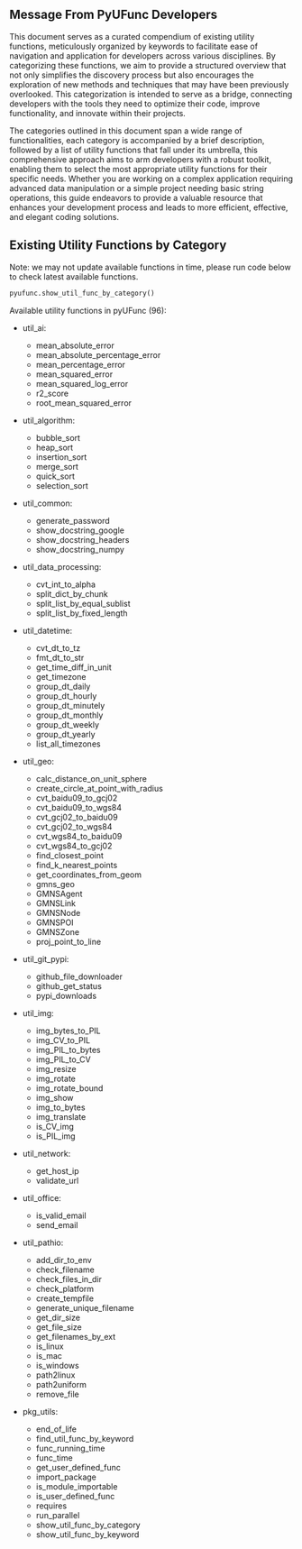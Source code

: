 ## Message From PyUFunc Developers

This document serves as a curated compendium of existing utility functions, meticulously organized by keywords to facilitate ease of navigation and application for developers across various disciplines. By categorizing these functions, we aim to provide a structured overview that not only simplifies the discovery process but also encourages the exploration of new methods and techniques that may have been previously overlooked. This categorization is intended to serve as a bridge, connecting developers with the tools they need to optimize their code, improve functionality, and innovate within their projects.

The categories outlined in this document span a wide range of functionalities, each category is accompanied by a brief description, followed by a list of utility functions that fall under its umbrella, this comprehensive approach aims to arm developers with a robust toolkit, enabling them to select the most appropriate utility functions for their specific needs. Whether you are working on a complex application requiring advanced data manipulation or a simple project needing basic string operations, this guide endeavors to provide a valuable resource that enhances your development process and leads to more efficient, effective, and elegant coding solutions.

## Existing Utility Functions by Category

Note: we may not update available functions in time, please run code below to check latest available functions.

```python
pyufunc.show_util_func_by_category()
```

Available utility functions in pyUFunc (96):

- util_ai:
  - mean_absolute_error
  - mean_absolute_percentage_error
  - mean_percentage_error
  - mean_squared_error
  - mean_squared_log_error
  - r2_score
  - root_mean_squared_error

- util_algorithm:
  - bubble_sort
  - heap_sort
  - insertion_sort
  - merge_sort
  - quick_sort
  - selection_sort

- util_common:
  - generate_password
  - show_docstring_google
  - show_docstring_headers
  - show_docstring_numpy

- util_data_processing:
  - cvt_int_to_alpha
  - split_dict_by_chunk
  - split_list_by_equal_sublist
  - split_list_by_fixed_length

- util_datetime:
  - cvt_dt_to_tz
  - fmt_dt_to_str
  - get_time_diff_in_unit
  - get_timezone
  - group_dt_daily
  - group_dt_hourly
  - group_dt_minutely
  - group_dt_monthly
  - group_dt_weekly
  - group_dt_yearly
  - list_all_timezones

- util_geo:
  - calc_distance_on_unit_sphere
  - create_circle_at_point_with_radius
  - cvt_baidu09_to_gcj02
  - cvt_baidu09_to_wgs84
  - cvt_gcj02_to_baidu09
  - cvt_gcj02_to_wgs84
  - cvt_wgs84_to_baidu09
  - cvt_wgs84_to_gcj02
  - find_closest_point
  - find_k_nearest_points
  - get_coordinates_from_geom
  - gmns_geo
  - GMNSAgent
  - GMNSLink
  - GMNSNode
  - GMNSPOI
  - GMNSZone
  - proj_point_to_line

- util_git_pypi:
  - github_file_downloader
  - github_get_status
  - pypi_downloads

- util_img:
  - img_bytes_to_PIL
  - img_CV_to_PIL
  - img_PIL_to_bytes
  - img_PIL_to_CV
  - img_resize
  - img_rotate
  - img_rotate_bound
  - img_show
  - img_to_bytes
  - img_translate
  - is_CV_img
  - is_PIL_img

- util_network:
  - get_host_ip
  - validate_url

- util_office:
  - is_valid_email
  - send_email

- util_pathio:
  - add_dir_to_env
  - check_filename
  - check_files_in_dir
  - check_platform
  - create_tempfile
  - generate_unique_filename
  - get_dir_size
  - get_file_size
  - get_filenames_by_ext
  - is_linux
  - is_mac
  - is_windows
  - path2linux
  - path2uniform
  - remove_file

- pkg_utils:
  - end_of_life
  - find_util_func_by_keyword
  - func_running_time
  - func_time
  - get_user_defined_func
  - import_package
  - is_module_importable
  - is_user_defined_func
  - requires
  - run_parallel
  - show_util_func_by_category
  - show_util_func_by_keyword
